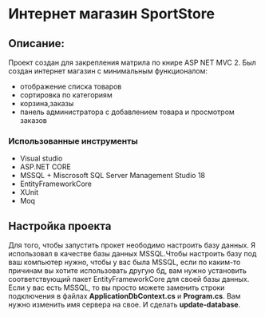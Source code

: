 # Интернет магазин SportStore

## Описание:
Проект создан для закрепления матрила по книре ASP NET MVC 2.
Был создан интернет магазин с минимальным функционалом: 
* отображение списка товаров
* сортировка по категориям
* корзина,заказы
* панель администратора с добавлением товара и просмотром заказов  
### Использованные инструменты
* Visual studio
* ASP.NET CORE
* MSSQL + Miscrosoft SQL Server Management Studio 18
* EntityFrameworkCore
* XUnit
* Moq

## Настройка проекта
Для того, чтобы запустить прокет неободимо настроить базу данных.
Я использовал в качестве базы данных MSSQL.Чтобы настроить базу под ваш компьютер нужно, чтобы у вас была MSSQL, если по каким-то причинам вы хотите использовать другую бд, вам нужно установить соответствующий пакет EntityFrameworkCore для своей базы данных.
Если у вас есть MSSQL, то вы просто можете заменить строки подключения в файлах __ApplicationDbContext.cs__ и __Program.cs__. Вам нужно изменить
имя сервера на свое. И сделать __update-database__.